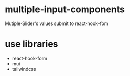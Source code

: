 # multiple-input-components
Mutiple-Slider's values submit to react-hook-fom

# use libraries 
- react-hook-form
- mui
- tailwindcss
